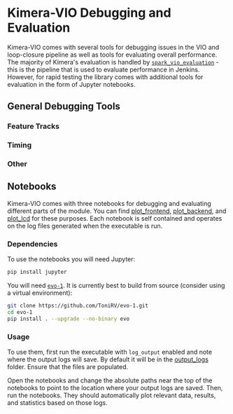 # Kimera-VIO Debugging and Evaluation

Kimera-VIO comes with several tools for debugging issues in the VIO and loop-closure pipeline as well as tools for evaluating overall performance. The majority of Kimera's evaluation is handled by [`spark_vio_evaluation`](https://github.com/MIT-SPARK/Kimera-Evaluation) - this is the pipeline that is used to evaluate performance in Jenkins. However, for rapid testing the library comes with additional tools for evaluation in the form of Jupyter notebooks.

## General Debugging Tools

### Feature Tracks

### Timing

### Other

## Notebooks

Kimera-VIO comes with three notebooks for debugging and evaluating different parts of the module. You can find [plot_frontend](/scripts/plotting/jupyter/plot_frontend.ipynb), [plot_backend](/scripts/plotting/jupyter/plot_backend.ipynb), and [plot_lcd](/scripts/plotting/jupyter/plot_lcd.ipynb) for these purposes. Each notebook is self contained and operates on the log files generated when the executable is run.

### Dependencies

To use the notebooks you will need Jupyter:

```bash
pip install jupyter
```

You will need [`evo-1`](https://github.com/ToniRV/evo-1). It is currently best to build from source (consider using a virtual environment):

```bash
git clone https://github.com/ToniRV/evo-1.git
cd evo-1
pip install . --upgrade --no-binary evo
```

### Usage

To use them, first run the executable with `log_output` enabled and note where the output logs will save. By default it will be in the [output_logs](output_logs/) folder. Ensure that the files are populated.

Open the notebooks and change the absolute paths near the top of the notebooks to point to the location where your output logs are saved. Then, run the notebooks. They should automatically plot relevant data, results, and statistics based on those logs.
